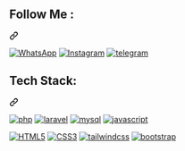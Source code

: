 <article class="markdown-body entry-content container-lg f5" itemprop="text">
<p dir="auto">
<a target="_blank" rel="noopener noreferrer nofollow" href="https://camo.githubusercontent.com/efe3cf6b8e3e7147f09cd17357f8d9b6df3425d30ec6767ef085ac3b112858aa/68747470733a2f2f726561646d652d747970696e672d7376672e6865726f6b756170702e636f6d3f666f6e743d4d6f6e7473657272617426636f6c6f723d636f72616c266c696e65733d49276d2b612b46726f6e74656e642b446576656c6f7065723b"><img src="https://camo.githubusercontent.com/efe3cf6b8e3e7147f09cd17357f8d9b6df3425d30ec6767ef085ac3b112858aa/68747470733a2f2f726561646d652d747970696e672d7376672e6865726f6b756170702e636f6d3f666f6e743d4d6f6e7473657272617426636f6c6f723d636f72616c266c696e65733d49276d2b612b46726f6e74656e642b446576656c6f7065723b" alt="" data-canonical-src="https://readme-typing-svg.herokuapp.com?font=Montserrat&amp;color=coral&amp;lines=I'm+a+ss+Developer;" style="max-width: 100%;"></a>
</p>
<div class="markdown-heading" dir="auto"><h2 class="heading-element" dir="auto">Follow Me :</h2><a id="user-content--socials" class="anchor" aria-label="Permalink: 🌐 Socials:" href="#-socials"><svg class="octicon octicon-link" viewBox="0 0 16 16" version="1.1" width="16" height="16" aria-hidden="true"><path d="m7.775 3.275 1.25-1.25a3.5 3.5 0 1 1 4.95 4.95l-2.5 2.5a3.5 3.5 0 0 1-4.95 0 .751.751 0 0 1 .018-1.042.751.751 0 0 1 1.042-.018 1.998 1.998 0 0 0 2.83 0l2.5-2.5a2.002 2.002 0 0 0-2.83-2.83l-1.25 1.25a.751.751 0 0 1-1.042-.018.751.751 0 0 1-.018-1.042Zm-4.69 9.64a1.998 1.998 0 0 0 2.83 0l1.25-1.25a.751.751 0 0 1 1.042.018.751.751 0 0 1 .018 1.042l-1.25 1.25a3.5 3.5 0 1 1-4.95-4.95l2.5-2.5a3.5 3.5 0 0 1 4.95 0 .751.751 0 0 1-.018 1.042.751.751 0 0 1-1.042.018 1.998 1.998 0 0 0-2.83 0l-2.5 2.5a1.998 1.998 0 0 0 0 2.83Z"></path></svg></a>
</div>
<p dir="auto">
<a href="https://wa.me/+989201342023" rel="nofollow"><img src="https://img.shields.io/badge/WhatsApp-url?style=for-the-badge&logo=WhatsApp&logoColor=%2325D366&color=%23082032" alt="WhatsApp" data-canonical-src="https://github.com/Amir-Hosein-Amiri/Amir-Hosein-Amiri/blob/main/logo/Socials/WhatsApp.svg" style="max-width: 100%;"></a>
<a href="https://www.instagram.com/amir._.ea_" rel="nofollow"><img src="https://img.shields.io/badge/instagram-%23082032?style=for-the-badge&logo=instagram&logoColor=%23FD0AB6&color=%23082032" alt="Instagram" data-canonical-src="https://github.com/Amir-Hosein-Amiri/Amir-Hosein-Amiri/blob/main/logo/Socials/Instagram.svg" style="max-width: 100%;"></a>
<a href="https://t.me/Ami_ea" rel="nofollow"><img src="https://img.shields.io/badge/telegram-url?style=for-the-badge&logo=telegram&logoColor=%232CA5E0&color=%23082032" alt="telegram" data-canonical-src="https://github.com/Amir-Hosein-Amiri/Amir-Hosein-Amiri/blob/main/logo/Socials/Telegram.svg" style="max-width: 100%;"></a>
</p>
<div class="markdown-heading" dir="auto"><h1 class="heading-element" dir="auto">Tech Stack:</h1><a id="user-content--tech-stack" class="anchor" aria-label="Permalink: 💻 Tech Stack:" href="#-tech-stack"><svg class="octicon octicon-link" viewBox="0 0 16 16" version="1.1" width="16" height="16" aria-hidden="true"><path d="m7.775 3.275 1.25-1.25a3.5 3.5 0 1 1 4.95 4.95l-2.5 2.5a3.5 3.5 0 0 1-4.95 0 .751.751 0 0 1 .018-1.042.751.751 0 0 1 1.042-.018 1.998 1.998 0 0 0 2.83 0l2.5-2.5a2.002 2.002 0 0 0-2.83-2.83l-1.25 1.25a.751.751 0 0 1-1.042-.018.751.751 0 0 1-.018-1.042Zm-4.69 9.64a1.998 1.998 0 0 0 2.83 0l1.25-1.25a.751.751 0 0 1 1.042.018.751.751 0 0 1 .018 1.042l-1.25 1.25a3.5 3.5 0 1 1-4.95-4.95l2.5-2.5a3.5 3.5 0 0 1 4.95 0 .751.751 0 0 1-.018 1.042.751.751 0 0 1-1.042.018 1.998 1.998 0 0 0-2.83 0l-2.5 2.5a1.998 1.998 0 0 0 0 2.83Z"></path></svg></a></div>
<p dir="auto">
<a target="_blank" rel="noopener noreferrer nofollow" href="https://www.google.com/search?q=php%20info"><img src="https://img.shields.io/badge/php-url?style=for-the-badge&logo=php&logoColor=%23777BB4&color=%23082032" alt="php" data-canonical-src="https://github.com/Amir-Hosein-Amiri/Amir-Hosein-Amiri/blob/main/logo/Languages/PHP.svg" style="max-width: 100%;"></a>
<a target="_blank" rel="noopener noreferrer nofollow" href="https://www.google.com/search?q=laravel%20info"><img src="https://img.shields.io/badge/laravel-url?style=for-the-badge&logo=laravel&logoColor=%23FF2D20&color=%23082032" alt="laravel" data-canonical-src="https://github.com/Amir-Hosein-Amiri/Amir-Hosein-Amiri/blob/main/logo/Languages/laravel.svg" style="max-width: 100%;"></a>
<a target="_blank" rel="noopener noreferrer nofollow" href="https://www.google.com/search?q=mysql%20info"><img src="https://img.shields.io/badge/mysql-url?style=for-the-badge&logo=mysql&logoColor=%234479A1&color=%23082032" alt="mysql" data-canonical-src="https://github.com/Amir-Hosein-Amiri/Amir-Hosein-Amiri/blob/main/logo/Languages/mysql.svg" style="max-width: 100%;"></a>
<a target="_blank" rel="noopener noreferrer nofollow" href="https://www.google.com/search?q=javascript%20info"><img src="https://img.shields.io/badge/javascript-url?style=for-the-badge&logo=javascript&logoColor=%23F7DF1E&color=%23082032" alt="javascript" data-canonical-src="https://github.com/Amir-Hosein-Amiri/Amir-Hosein-Amiri/blob/main/logo/Languages/javascript.svg" style="max-width: 100%;"></a>
</p>
<p dir="auto">
<a target="_blank" rel="noopener noreferrer nofollow" href="https://www.google.com/search?q=html5%20info"><img src="https://img.shields.io/badge/html5-url?style=for-the-badge&logo=html5&logoColor=%23E34F26&color=%23082032" alt="HTML5" data-canonical-src="https://github.com/Amir-Hosein-Amiri/Amir-Hosein-Amiri/blob/main/logo/Languages/HTML5.svg" style="max-width: 100%;"></a>
<a target="_blank" rel="noopener noreferrer nofollow" href="https://www.google.com/search?q=css3%20info"><img src="https://img.shields.io/badge/css3-url?style=for-the-badge&logo=css3&logoColor=%231572B6&color=%23082032" alt="CSS3" data-canonical-src="https://github.com/Amir-Hosein-Amiri/Amir-Hosein-Amiri/blob/main/logo/Languages/Css3.svg" style="max-width: 100%;"></a>
<a target="_blank" rel="noopener noreferrer nofollow" href="https://www.google.com/search?q=tailwindcss%20info"><img src="https://img.shields.io/badge/tailwindcss-url?style=for-the-badge&logo=tailwindcss&logoColor=%2338B2AC&color=%23082032" alt="tailwindcss" data-canonical-src="https://github.com/Amir-Hosein-Amiri/Amir-Hosein-Amiri/blob/main/logo/Languages/tailwindcss.svg" style="max-width: 100%;"></a>
<a target="_blank" rel="noopener noreferrer nofollow" href="https://www.google.com/search?q=bootstrap%20info"><img src="https://img.shields.io/badge/bootstrap-url?style=for-the-badge&logo=bootstrap&logoColor=%238511FA&color=%23082032" alt="bootstrap" data-canonical-src="https://github.com/Amir-Hosein-Amiri/Amir-Hosein-Amiri/blob/main/logo/Languages/bootstrap.svg" style="max-width: 100%;"></a>
</p>
</article>
